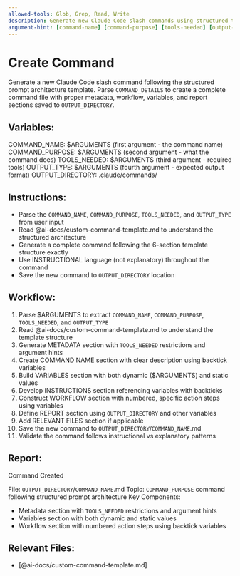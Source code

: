 ```yaml
---
allowed-tools: Glob, Grep, Read, Write
description: Generate new Claude Code slash commands using structured template
argument-hint: [command-name] [command-purpose] [tools-needed] [output-type]
---
```


# Create Command

Generate a new Claude Code slash command following the structured prompt architecture template. Parse `COMMAND_DETAILS` to create a complete command file with proper metadata, workflow, variables, and report sections saved to `OUTPUT_DIRECTORY`.

## Variables:
COMMAND_NAME: $ARGUMENTS (first argument - the command name)
COMMAND_PURPOSE: $ARGUMENTS (second argument - what the command does)
TOOLS_NEEDED: $ARGUMENTS (third argument - required tools)
OUTPUT_TYPE: $ARGUMENTS (fourth argument - expected output format)
OUTPUT_DIRECTORY: .claude/commands/

## Instructions:

- Parse the `COMMAND_NAME`, `COMMAND_PURPOSE`, `TOOLS_NEEDED`, and `OUTPUT_TYPE` from user input
- Read @ai-docs/custom-command-template.md to understand the structured architecture
- Generate a complete command following the 6-section template structure exactly
- Use INSTRUCTIONAL language (not explanatory) throughout the command
- Save the new command to `OUTPUT_DIRECTORY` location

## Workflow:

1. Parse $ARGUMENTS to extract `COMMAND_NAME`, `COMMAND_PURPOSE`, `TOOLS_NEEDED`, and `OUTPUT_TYPE`
2. Read @ai-docs/custom-command-template.md to understand the template structure
3. Generate METADATA section with `TOOLS_NEEDED` restrictions and argument hints
4. Create COMMAND NAME section with clear description using backtick variables
5. Build VARIABLES section with both dynamic ($ARGUMENTS) and static values
6. Develop INSTRUCTIONS section referencing variables with backticks
7. Construct WORKFLOW section with numbered, specific action steps using variables
8. Define REPORT section using `OUTPUT_DIRECTORY` and other variables
9. Add RELEVANT FILES section if applicable
10. Save the new command to `OUTPUT_DIRECTORY`/`COMMAND_NAME`.md
11. Validate the command follows instructional vs explanatory patterns

## Report:

Command Created

File: `OUTPUT_DIRECTORY`/`COMMAND_NAME`.md
Topic: `COMMAND_PURPOSE` command following structured prompt architecture
Key Components:
- Metadata section with `TOOLS_NEEDED` restrictions and argument hints
- Variables section with both dynamic and static values
- Workflow section with numbered action steps using backtick variables

## Relevant Files:

- [@ai-docs/custom-command-template.md]